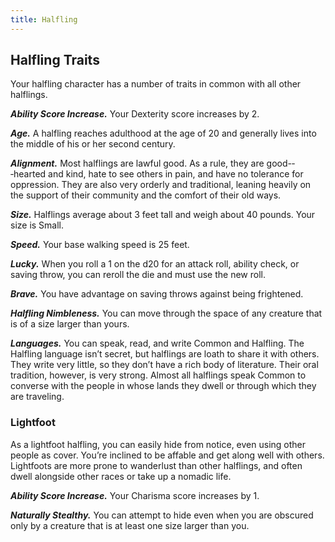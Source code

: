 ```yaml
---
title: Halfling
---
```


## Halfling Traits

 Your halfling character has a number of traits in common with all other halflings.

***Ability Score Increase.***  Your Dexterity score increases by 2.

***Age.***  A halfling reaches adulthood at the age of 20 and generally lives into the middle of his or her second century.

***Alignment.***  Most halflings are lawful good. As a rule, they are good-­‐‑hearted and kind, hate to see others in pain, and have no tolerance for oppression. They are also very orderly and traditional, leaning heavily on the support of their community and the comfort of their old ways.

***Size.***  Halflings average about 3 feet tall and weigh about 40 pounds. Your size is Small.

***Speed.***  Your base walking speed is 25 feet.

***Lucky.***  When you roll a 1 on the d20 for an attack roll, ability check, or saving throw, you can reroll the die and must use the new roll.

***Brave.***  You have advantage on saving throws against being frightened.

***Halfling Nimbleness.*** You can move through the space of any creature that is of a size larger than yours.

***Languages.*** You can speak, read, and write Common and Halfling. The Halfling language isn’t secret, but halflings are loath to share it with others. They write very little, so they don’t have a rich body of literature. Their oral tradition, however, is very strong. Almost all halflings speak Common to converse with the people in whose lands they dwell or through which they are traveling.

### Lightfoot

As a lightfoot halfling, you can easily hide from notice, even using other people as cover. You’re inclined to be affable and get along well with others. Lightfoots are more prone to wanderlust than other halflings, and often dwell alongside other races or take up a nomadic life.

***Ability Score Increase.*** Your Charisma score increases by 1.

***Naturally Stealthy.*** You can attempt to hide even when you are obscured only by a creature that is at least one size larger than you.
